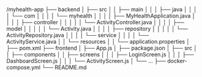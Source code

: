 /myhealth-app
├── backend
│   ├── src
│   │   ├── main
│   │   │   ├── java
│   │   │   │   └── com
│   │   │   │       └── myhealth
│   │   │   │           ├── MyHealthApplication.java
│   │   │   │           ├── controller
│   │   │   │           │   └── ActivityController.java
│   │   │   │           ├── model
│   │   │   │           │   └── Activity.java
│   │   │   │           ├── repository
│   │   │   │           │   └── ActivityRepository.java
│   │   │   │           └── service
│   │   │   │               └── ActivityService.java
│   │   └── resources
│   │       └── application.properties
│   ├── pom.xml
├── frontend
│   ├── App.js
│   ├── package.json
│   ├── src
│   │   ├── components
│   │   ├── screens
│   │   │   ├── LoginScreen.js
│   │   │   ├── DashboardScreen.js
│   │   │   └── ActivityScreen.js
│   └── ...
├── docker-compose.yml
└── README.md
